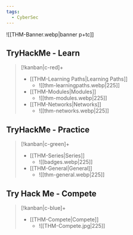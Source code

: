 ```yaml
---
tags:
  - CyberSec
---
```


![[THM-Banner.webp|banner p+tc]]


## TryHackMe - Learn
> [!kanban|c-red]+
> - [[THM-Learning Paths|Learning Paths]]
> 	- ![[thm-learningpaths.webp|225]]
> - [[THM-Modules|Modules]]
> 	- ![[thm-modules.webp|225]]
> - [[THM-Networks|Networks]]
> 	- ![[thm-networks.webp|225]]
## TryHackMe - Practice
> [!kanban|c-green]+
> - [[THM-Series|Series]]
> 	- ![[badges.webp|225]]
> - [[THM-General|General]]
> 	- ![[thm-general.webp|225]]
## Try Hack Me - Compete
> [!kanban|c-blue]+
> - [[THM-Compete|Compete]]
> 	- ![[THM-Compete.jpg|225]]